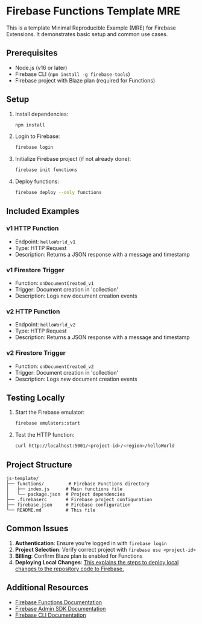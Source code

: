 # Firebase Functions Template MRE

This is a template Minimal Reproducible Example (MRE) for Firebase Extensions. It demonstrates basic setup and common use cases.

## Prerequisites

- Node.js (v16 or later)
- Firebase CLI (`npm install -g firebase-tools`)
- Firebase project with Blaze plan (required for Functions)

## Setup

1. Install dependencies:
   ```bash
   npm install
   ```

2. Login to Firebase:
   ```bash
   firebase login
   ```

3. Initialize Firebase project (if not already done):
   ```bash
   firebase init functions
   ```

4. Deploy functions:
   ```bash
   firebase deploy --only functions
   ```

## Included Examples

### v1 HTTP Function
- Endpoint: `helloWorld_v1`
- Type: HTTP Request
- Description: Returns a JSON response with a message and timestamp

### v1 Firestore Trigger
- Function: `onDocumentCreated_v1`
- Trigger: Document creation in 'collection'
- Description: Logs new document creation events

### v2 HTTP Function
- Endpoint: `helloWorld_v2`
- Type: HTTP Request
- Description: Returns a JSON response with a message and timestamp

### v2 Firestore Trigger
- Function: `onDocumentCreated_v2`
- Trigger: Document creation in 'collection'
- Description: Logs new document creation events

## Testing Locally

1. Start the Firebase emulator:
   ```bash
   firebase emulators:start
   ```

2. Test the HTTP function:
   ```bash
   curl http://localhost:5001/<project-id>/<region>/helloWorld
   ```

## Project Structure

```
js-template/
├── functions/         # Firebase Functions directory
│   ├── index.js      # Main functions file
│   └── package.json  # Project dependencies
├── .firebaserc       # Firebase project configuration
├── firebase.json     # Firebase configuration
└── README.md         # This file
```

## Common Issues

1. **Authentication**: Ensure you're logged in with `firebase login`
2. **Project Selection**: Verify correct project with `firebase use <project-id>`
3. **Billing**: Confirm Blaze plan is enabled for Functions
4. **Deploying Local Changes**: [This explains the steps to deploy local changes to the repository code to Firebase.](https://invertase.notion.site/Deploying-Local-Code-Changes-in-firebase-functions-firebase-functions-python-and-firebase-function-209d96ac9930801691e3c6b67a4d7cf7?pvs=74)

## Additional Resources

- [Firebase Functions Documentation](https://firebase.google.com/docs/functions)
- [Firebase Admin SDK Documentation](https://firebase.google.com/docs/admin/setup)
- [Firebase CLI Documentation](https://firebase.google.com/docs/cli)